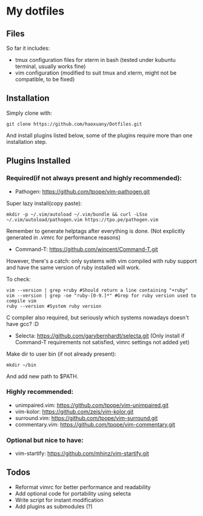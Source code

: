 # My dotfiles

## Files
So far it includes:  
+ tmux configuration files for xterm in bash (tested under kubuntu terminal, usually works fine)  
+ vim configuration (modified to suit tmux and xterm, might not be compatible, to be fixed)  

## Installation
Simply clone with:  

	git clone https://github.com/haoxuany/Dotfiles.git

And install plugins listed below, some of the plugins require more than one installation step.  

## Plugins Installed
### Required(if not always present and highly recommended):  
+ Pathogen: https://github.com/tpope/vim-pathogen.git  

Super lazy install(copy paste):

	mkdir -p ~/.vim/autoload ~/.vim/bundle && curl -LSso ~/.vim/autoload/pathogen.vim https://tpo.pe/pathogen.vim

Remember to generate helptags after everything is done. (Not explicitly generated in .vimrc for performance reasons)  

+ Command-T: https://github.com/wincent/Command-T.git  

However, there's a catch: only systems with vim compiled with ruby support 
and have the same version of ruby installed will work.  

To check:  

	vim --version | grep +ruby #Should return a line containing "+ruby"
	vim --version | grep -oe "ruby-[0-9.]*" #Grep for ruby version used to compile vim
	ruby --version #System ruby version

C compiler also required, but seriously which systems nowadays doesn't have gcc? :D  

+ Selecta: https://github.com/garybernhardt/selecta.git
(Only install if Command-T requirements not satisfied, vimrc settings not added yet)  

Make dir to user bin (if not already present):  

	mkdir ~/bin

And add new path to $PATH.  

### Highly recommended:
+ unimpaired.vim: https://github.com/tpope/vim-unimpaired.git  
+ vim-kolor: https://github.com/zeis/vim-kolor.git  
+ surround.vim: https://github.com/tpope/vim-surround.git  
+ commentary.vim: https://github.com/tpope/vim-commentary.git  

### Optional but nice to have:
+ vim-startify: https://github.com/mhinz/vim-startify.git  

## Todos
+ Reformat vimrc for better performance and readability  
+ Add optional code for portability using selecta  
+ Write script for instant modification  
+ Add plugins as submodules (?)  
